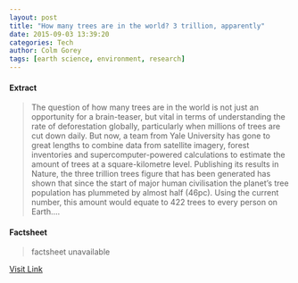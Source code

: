 ```yaml
---
layout: post
title: "How many trees are in the world? 3 trillion, apparently"
date: 2015-09-03 13:39:20
categories: Tech
author: Colm Gorey
tags: [earth science, environment, research]
---
```



#### Extract
>The question of how many trees are in the world is not just an opportunity for a brain-teaser, but vital in terms of understanding the rate of deforestation globally, particularly when millions of trees are cut down daily. But now, a team from Yale University has gone to great lengths to combine data from satellite imagery, forest inventories and supercomputer-powered calculations to estimate the amount of trees at a square-kilometre level. Publishing its results in Nature, the three trillion trees figure that has been generated has shown that since the start of major human civilisation the planet’s tree population has plummeted by almost half (46pc). Using the current number, this amount would equate to 422 trees to every person on Earth....

#### Factsheet
>factsheet unavailable

[Visit Link](https://www.siliconrepublic.com/earth-science/2015/09/03/how-many-trees-are-in-the-world)


